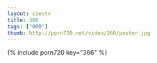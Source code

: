 ```yaml
--- 
layout: sieutv
title: 366
tags: ["000"]
thumb: http://porn720.net/video/366/poster.jpg
---
```

{% include porn720 key="366" %} 
